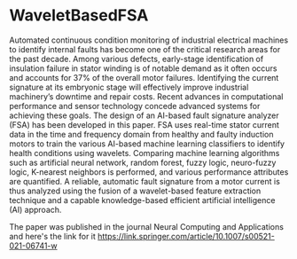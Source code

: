 # WaveletBasedFSA
Automated continuous condition monitoring of industrial electrical machines to identify internal faults has become one of
the critical research areas for the past decade. Among various defects, early-stage identification of insulation failure in
stator winding is of notable demand as it often occurs and accounts for 37% of the overall motor failures. Identifying the
current signature at its embryonic stage will effectively improve industrial machinery’s downtime and repair costs. Recent
advances in computational performance and sensor technology concede advanced systems for achieving these goals. The
design of an AI-based fault signature analyzer (FSA) has been developed in this paper. FSA uses real-time stator current
data in the time and frequency domain from healthy and faulty induction motors to train the various AI-based machine
learning classifiers to identify health conditions using wavelets. Comparing machine learning algorithms such as artificial
neural network, random forest, fuzzy logic, neuro-fuzzy logic, K-nearest neighbors is performed, and various performance
attributes are quantified. A reliable, automatic fault signature from a motor current is thus analyzed using the fusion of a
wavelet-based feature extraction technique and a capable knowledge-based efficient artificial intelligence (AI) approach.

The paper was published in the journal Neural Computing and Applications and here's the link for it https://link.springer.com/article/10.1007/s00521-021-06741-w
